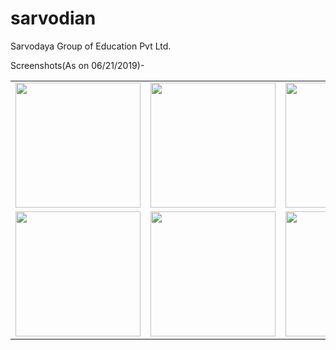 # sarvodian
Sarvodaya Group of Education Pvt Ltd.

Screenshots(As on 06/21/2019)-

<div style="text-align: center">
  <table>
    <tr>
      <td style="text-align: center">
      <img src="https://i.imgur.com/kxZMfQV.png" width="200"/>
      </td>
      <td style="text-align: center">
      <img src="https://i.imgur.com/niqGqk1.png" width="200"/>
      </td>
      <td style="text-align: center">
      <img src="https://i.imgur.com/cRQldpb.png" width="200"/>
      </td>
    </tr>
    <tr>
      <td style="text-align: center">
      <img src="https://i.imgur.com/1qnmOZx.png" width="200"/>
      </td>
      <td style="text-align: center">
      <img src="https://i.imgur.com/PaQ6hXW.png" width="200"/>
      </td>
      <td style="text-align: center">
      <img src="https://i.imgur.com/4zyUdGg.png" width="200"/>
      </td>
    </tr>
  </table>
</div>
